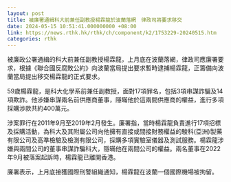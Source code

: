 ```yaml
---
layout: post
title: 被廉署通緝科大前兼任副教授楊霖龍於波蘭落網　律政司將要求移交
date: 2024-05-15 10:51:41.000000000 +08:00
link: https://news.rthk.hk/rthk/ch/component/k2/1753229-20240515.htm
categories: rthk
---
```


被廉政公署通緝的科大前兼任副教授楊霖龍，上月底在波蘭落網，律政司應廉署要求，根據《聯合國反腐敗公約》向波蘭當局提出要求暫時逮捕楊霖龍，正籌備向波蘭當局提出移交楊霖龍的正式要求。

59歲楊霖龍，是科大化學系前兼任副教授，面對17項罪名，包括3項串謀詐騙及14項欺詐。他涉嫌串謀兩名前供應商董事，隱瞞他於這兩間供應商的權益，進行多項採購涉款共約400萬元。

涉案罪行在2011年9月至2019年2月發生。廉署指，當時楊霖龍負責進行17項招標及採購活動，為科大及其附屬公司向他擁有直接或間接財務權益的駿科(亞洲)製藥有限公司及高準檢驗及檢測有限公司，採購多項實驗室儀器及測試服務。楊霖龍涉嫌與兩間公司的董事串謀詐騙科大，隱暪他在兩間公司的權益。兩名董事在2022年9月被落案起訴時，楊霖龍已離開香港。

廉署表示，上月底接獲國際刑警組織通知，楊霖龍在波蘭一個國際機場被拘留。
